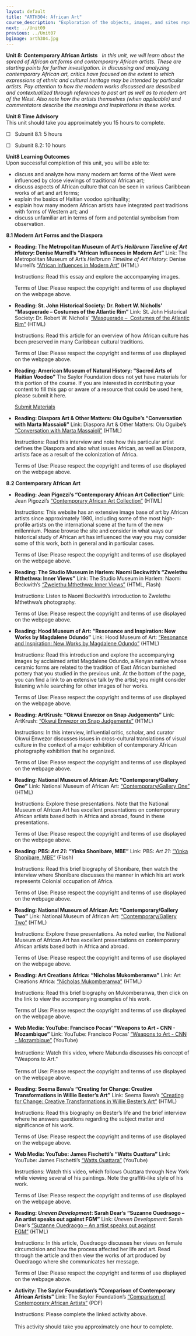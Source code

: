 ```yaml
---
layout: default
title: "ARTH304: African Art"
course_description: "Exploration of the objects, images, and sites representing the diverse ethnic and artistic heritage of Africa, with particular emphasis on the role of art as manifested in the lifestyles, spiritualties, and philosophies of particular African societies."
next: ../Unit09
previous: ../Unit07
bgimage: arth304.jpg
---
```

**Unit 8: Contemporary African Artists** <span id="8"></span> 
*In this unit, we will learn about the spread of African art forms and
contemporary African artists. These are starting points for further
investigation. In discussing and analyzing contemporary African art,
critics have focused on the extent to which expressions of ethnic and
cultural heritage may be intended by particular artists. Pay attention
to how the modern works discussed are described and contextualized
through references to past art as well as to modern art of the West.
Also note how the artists themselves (when applicable) and commentators
describe the meanings and inspirations in these works.*

**Unit 8 Time Advisory**  
This unit should take you approximately you 15 hours to complete.  
  
 ☐   Subunit 8.1: 5 hours  
  
 ☐   Subunit 8.2: 10 hours

**Unit8 Learning Outcomes**  
Upon successful completion of this unit, you will be able to:
-   discuss and analyze how many modern art forms of the West were
    influenced by close viewings of traditional African art;
-   discuss aspects of African culture that can be seen in various
    Caribbean works of art and art forms;
-   explain the basics of Haitian voodoo spirituality;
-   explain how many modern African artists have integrated past
    traditions with forms of Western art; and
-   discuss unfamiliar art in terms of form and potential symbolism from
    observation.

**8.1 Modern Art Forms and the Diaspora** <span id="8.1"></span> 
-   **Reading: The Metropolitan Museum of Art’s *Heilbrunn Timeline of
    Art History*: Denise Murrell’s “African Influences in Modern Art”**
    Link: The Metropolitan Museum of Art’s *Heilbrunn Timeline of Art
    History*: Denise Murrell’s [“African Influences in Modern
    Art”](http://www.metmuseum.org/toah/hd/aima/hd_aima.htm#ixzz18kP6LoJr)
    (HTML)  
      
     Instructions: Read this essay and explore the accompanying
    images.  
      
     Terms of Use: Please respect the copyright and terms of use
    displayed on the webpage above.

-   **Reading: St. John Historical Society: Dr. Robert W. Nicholls’
    “Masquerade – Costumes of the Atlantic Rim”**
    Link: St. John Historical Society: Dr. Robert W. Nicholls’
    [“Masquerade –  Costumes of the Atlantic
    Rim”](http://www.stjohnhistoricalsociety.org/Articles/Masquerade.htm)
    (HTML)  
      
     Instructions: Read this article for an overview of how African
    culture has been preserved in many Caribbean cultural traditions.  
      
     Terms of Use: Please respect the copyright and terms of use
    displayed on the webpage above.

-   **Reading: American Museum of Natural History: “Sacred Arts of
    Haitian Voodoo”**
    The Saylor Foundation does not yet have materials for this portion
    of the course. If you are interested in contributing your content to
    fill this gap or aware of a resource that could be used here, please
    submit it here.

    [Submit Materials](/contribute/)

-   **Reading: Diaspora Art & Other Matters: Olu Oguibe’s “Conversation
    with Marta Massaioli”**
    Link: Diaspora Art & Other Matters: Olu Oguibe’s [“Conversation with
    Marta
    Massaioli”](http://www.camwood.org/oguibe_venice_crudelia.html)
    (HTML)  
      
     Instructions: Read this interview and note how this particular
    artist defines the Diaspora and also what issues African, as well as
    Diaspora, artists face as a result of the colonization of Africa.  
      
     Terms of Use: Please respect the copyright and terms of use
    displayed on the webpage above.

**8.2 Contemporary African Art** <span id="8.2"></span> 
-   **Reading: Jean Pigozzi’s “Contemporary African Art Collection”**
    Link: Jean Pigozzi’s [“Contemporary African Art
    Collection”](http://www.caacart.com/) (HTML)  
      
     Instructions: This website has an extensive image base of art by
    African artists since approximately 1980, including some of the most
    high-profile artists on the international scene at the turn of the
    new millennium. Please browse the site and consider in what ways our
    historical study of African art has influenced the way you may
    consider some of this work, both in general and in particular
    cases.  
      
     Terms of Use: Please respect the copyright and terms of use
    displayed on the webpage above.

-   **Reading: The Studio Museum in Harlem: Naomi Beckwith’s “Zwelethu
    Mthethwa: Inner Views”**
    Link: The Studio Museum in Harlem: Naomi Beckwith’s [“Zwelethu
    Mthethwa: Inner
    Views”](http://www.studiomuseum.org/exhibition/zwelethu-mthethwa-inner-views)
    (HTML, Flash)  
      
     Instructions: Listen to Naomi Beckwith’s introduction to Zwelethu
    Mthethwa’s photography.  
      
     Terms of Use: Please respect the copyright and terms of use
    displayed on the webpage above.

-   **Reading: Hood Museum of Art: “Resonance and Inspiration: New Works
    by Magdalene Odundo”**
    Link: Hood Museum of Art: [“Resonance and Inspiration: New Works by
    Magdalene
    Odundo”](http://hoodmuseum.dartmouth.edu/exhibitions/odundo/index.html)
    (HTML)  
      
     Instructions: Read this introduction and explore the accompanying
    images by acclaimed artist Magdalene Odundo, a Kenyan native whose
    ceramic forms are related to the tradition of East African burnished
    pottery that you studied in the previous unit. At the bottom of the
    page, you can find a link to an extensive talk by the artist; you
    might consider listening while searching for other images of her
    works.  
      
     Terms of Use: Please respect the copyright and terms of use
    displayed on the webpage above.

-   **Reading: ArtKrush: “Okwui Enwezor on Snap Judgements”**
    Link: ArtKrush: [“Okwui Enwezor on Snap
    Judgements”](http://newsgrist.typepad.com/underbelly/2006/05/okwui_enwezor_o.html) (HTML)  
      
     Instructions: In this interview, influential critic, scholar, and
    curator Okwui Enwezor discusses issues in cross-cultural
    translations of visual culture in the context of a major exhibition
    of contemporary African photography exhibition that he organized.  
      
     Terms of Use: Please respect the copyright and terms of use
    displayed on the webpage above.

-   **Reading: National Museum of African Art: “Contemporary/Gallery
    One”**
    Link: National Museum of African Art: [“Contemporary/Gallery
    One”](https://web.archive.org/web/20130120005928/http://africa.si.edu/exhibits/contemporary1.html)
    (HTML)  
      
     Instructions: Explore these presentations. Note that the National
    Museum of African Art has excellent presentations on contemporary
    African artists based both in Africa and abroad, found in these
    presentations.  
      
     Terms of Use: Please respect the copyright and terms of use
    displayed on the webpage above.

-   **Reading: PBS: *Art 21*: “Yinka Shonibare, MBE”**
    Link: PBS: *Art 21*: [“Yinka Shonibare,
    MBE”](http://www.pbs.org/art21/artists/yinka-shonibare-mbe)
    (Flash)  
      
     Instructions: Read this brief biography of Shonibare, then watch
    the interview where Shonibare discusses the manner in which his art
    work represents Colonial occupation of Africa.  
      
     Terms of Use: Please respect the copyright and terms of use
    displayed on the webpage above.

-   **Reading: National Museum of African Art: “Contemporary/Gallery
    Two”**
    Link: National Museum of African Art: [“Contemporary/Gallery
    Two”](http://africa.si.edu/exhibits/tradition2.html) (HTML)  
      
     Instructions: Explore these presentations. As noted earlier, the
    National Museum of African Art has excellent presentations on
    contemporary African artists based both in Africa and abroad.  
      
     Terms of Use: Please respect the copyright and terms of use
    displayed on the webpage above.

-   **Reading: Art Creations Africa: “Nicholas Mukomberanwa”**
    Link: Art Creations Africa: [“Nicholas
    Mukomberanwa”](http://www.artcreationsafrica.com/shop/artists/nicholas-mukomberanwa/)
    (HTML)  
      
     Instructions: Read this brief biography on Mukomberanwa, then click
    on the link to view the accompanying examples of his work.  
      
     Terms of Use: Please respect the copyright and terms of use
    displayed on the webpage above.

-   **Web Media: YouTube: Francisco Pocas’ “Weapons to Art - CNN -
    Mozambique”**
    Link: YouTube: Francisco Pocas’ [“Weapons to Art - CNN -
    Mozambique”](http://www.youtube.com/watch?v=hznrrGRufjk) (YouTube)  
        
     Instructions: Watch this video, where Mabunda discusses his concept
    of “Weapons to Art.”  
        
     Terms of Use: Please respect the copyright and terms of use
    displayed on the webpage above.

-   **Reading: Seema Bawa’s “Creating for Change: Creative
    Transformations in Willie Bester’s Art”**
    Link: Seema Bawa’s [“Creating for Change: Creative Transformations
    in Willie Bester’s
    Art”](http://www.artnewsnviews.com/view-article.php?article=creating-for-change-creative-transformations-in-willie-bester-s-art&iid=32&articleid=926) (HTML)  
      
     Instructions: Read this biography on Bester’s life and the brief
    interview where he answers questions regarding the subject matter
    and significance of his work.  
      
     Terms of Use: Please respect the copyright and terms of use
    displayed on the webpage above.

-   **Web Media: YouTube: James Fischetti’s “Watts Ouattara”**
    Link: YouTube: James Fischetti’s [“Watts
    Ouattara”](http://www.youtube.com/watch?v=Z5GsdgLyu-c) (YouTube)  
      
     Instructions: Watch this video, which follows Ouattara through New
    York while viewing several of his paintings. Note the graffiti-like
    style of his work.  
      
     Terms of Use: Please respect the copyright and terms of use
    displayed on the webpage above.

-   **Reading: *Uneven Development*: Sarah Dear’s “Suzanne Ouedraogo –
    An artist speaks out against FGM”**
    Link: *Uneven Development*: Sarah Dear’s [“Suzanne Ouedraogo – An
    artist speaks out against
    FGM”](http://blogs.ubc.ca/unevendevelopment/2009/10/12/suzanne-ouedraogo-an-artist-speaks-out-against-fgm/) (HTML)  
      
     Instructions: In this article, Ouedraogo discusses her views on
    female circumcision and how the process affected her life and art.
    Read through the article and then view the works of art produced by
    Ouedraogo where she communicates her message.  
      
     Terms of Use: Please respect the copyright and terms of use
    displayed on the webpage above.

-   **Activity: The Saylor Foundation’s “Comparison of Contemporary
    African Artists”**
    Link: The Saylor Foundation’s [“Comparison of Contemporary African
    Artists”](https://resources.saylor.org/wwwresources/archived/site/wp-content/uploads/2011/05/ARTH304-Assignment-Unit8-ComparisonofContemporaryAfricanArtists.pdf) (PDF)  
      
     Instructions: Please complete the linked activity above.  
        
     This activity should take you approximately one hour to complete.


